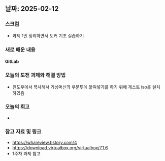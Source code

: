 ## 날짜: 2025-02-12

### 스크럼
- 과제 1번 정리하면서 도커 기초 실습하기

### 새로 배운 내용
#### GitLab

### 오늘의 도전 과제와 해결 방법
- 윈도우에서 복사해서 가상머신의 우분투에 붙여넣기를 하기 위해 게스트 iso를 설치하였음

### 오늘의 회고
- 

### 참고 자료 및 링크
- https://whareview.tistory.com/4
- https://download.virtualbox.org/virtualbox/7.1.6
- 1주차 과제 참고